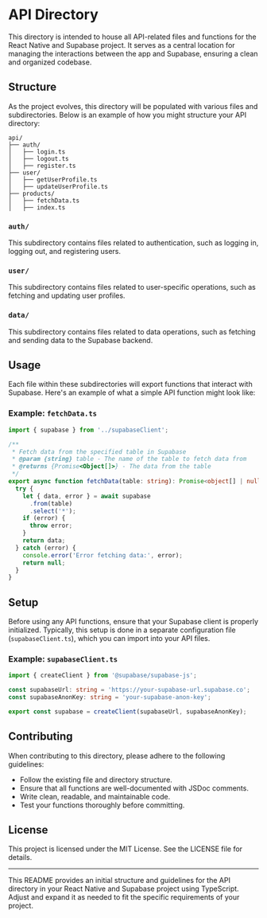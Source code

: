 # API Directory

This directory is intended to house all API-related files and functions for the React Native and Supabase project. It serves as a central location for managing the interactions between the app and Supabase, ensuring a clean and organized codebase.

## Structure

As the project evolves, this directory will be populated with various files and subdirectories. Below is an example of how you might structure your API directory:

```
api/
├── auth/
│   ├── login.ts
│   ├── logout.ts
│   ├── register.ts
├── user/
│   ├── getUserProfile.ts
│   ├── updateUserProfile.ts
├── products/
│   ├── fetchData.ts
│   ├── index.ts
```

### `auth/`
This subdirectory contains files related to authentication, such as logging in, logging out, and registering users.

### `user/`
This subdirectory contains files related to user-specific operations, such as fetching and updating user profiles.

### `data/`
This subdirectory contains files related to data operations, such as fetching and sending data to the Supabase backend.

## Usage

Each file within these subdirectories will export functions that interact with Supabase. Here's an example of what a simple API function might look like:

### Example: `fetchData.ts`

```typescript
import { supabase } from '../supabaseClient';

/**
 * Fetch data from the specified table in Supabase
 * @param {string} table - The name of the table to fetch data from
 * @returns {Promise<Object[]>} - The data from the table
 */
export async function fetchData(table: string): Promise<object[] | null> {
  try {
    let { data, error } = await supabase
      .from(table)
      .select('*');
    if (error) {
      throw error;
    }
    return data;
  } catch (error) {
    console.error('Error fetching data:', error);
    return null;
  }
}
```

## Setup

Before using any API functions, ensure that your Supabase client is properly initialized. Typically, this setup is done in a separate configuration file (`supabaseClient.ts`), which you can import into your API files.

### Example: `supabaseClient.ts`

```typescript
import { createClient } from '@supabase/supabase-js';

const supabaseUrl: string = 'https://your-supabase-url.supabase.co';
const supabaseAnonKey: string = 'your-supabase-anon-key';

export const supabase = createClient(supabaseUrl, supabaseAnonKey);
```

## Contributing

When contributing to this directory, please adhere to the following guidelines:
- Follow the existing file and directory structure.
- Ensure that all functions are well-documented with JSDoc comments.
- Write clean, readable, and maintainable code.
- Test your functions thoroughly before committing.

## License

This project is licensed under the MIT License. See the LICENSE file for details.

---

This README provides an initial structure and guidelines for the API directory in your React Native and Supabase project using TypeScript. Adjust and expand it as needed to fit the specific requirements of your project.